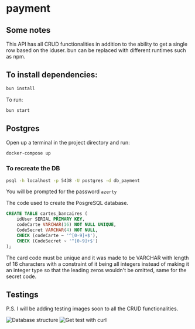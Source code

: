 # payment

## Some notes
This API has all CRUD functionalities in addition to the ability to get a single row based on the iduser.
bun can be replaced with different runtimes such as npm.

## To install dependencies:

```bash
bun install
```

To run:

```bash
bun start
```
## Postgres

Open up a terminal in the project directory and run:

```bash
docker-compose up
```
### To recreate the DB

```bash
psql -h localhost -p 5438 -U postgres -d db_payment
```
You will be prompted for the password `azerty`

The code used to create the PosgreSQL database.
```SQL
CREATE TABLE cartes_bancaires (
    idUser SERIAL PRIMARY KEY,
    codeCarte VARCHAR(16) NOT NULL UNIQUE,
    CodeSecret VARCHAR(4) NOT NULL,
    CHECK (codeCarte ~ '^[0-9]+$'),
    CHECK (CodeSecret ~ '^[0-9]+$')
);
```
The card code must be unique and it was made to be VARCHAR with length of 16 characters with a constraint of it being all integers instead of making it an integer type so that the leading zeros wouldn't be omitted, same for the secret code.

## Testings

P.S. I will be adding testing images soon to all the CRUD functionalities.

![Database structure](/assets/DB.png "DB")
![Get test with curl](/assets/test.png "cURL Test")

